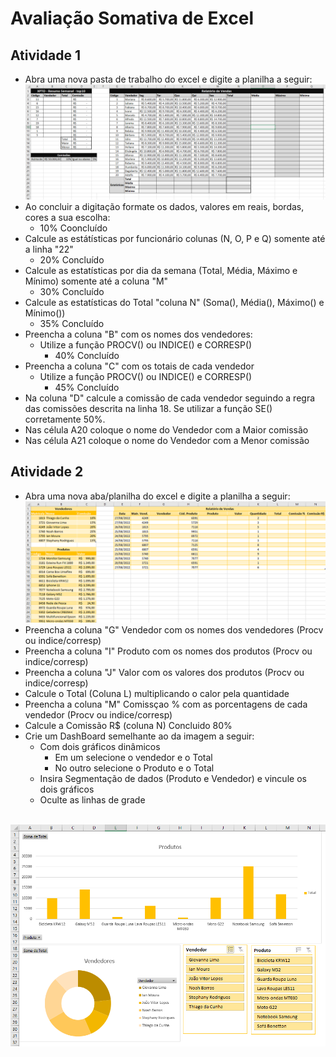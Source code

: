 # Avaliação Somativa de Excel
## Atividade 1
- Abra uma nova pasta de trabalho do excel e digite a planilha a seguir:
<br/> ![Atividade 1](planilha1.png)
- Ao concluir a digitação formate os dados, valores em reais, bordas, cores a sua escolha:
    - 10% Cooncluído
- Calcule as estátísticas por funcionário colunas (N, O, P e Q) somente até a linha "22"
    - 20% Concluído
- Calcule as estatísticas por dia da semana (Total, Média, Máximo e Mínimo) somente até a coluna "M"
    - 30% Concluído
- Calcule as estatísticas do Total "coluna N" (Soma(), Média(), Máximo() e Mínimo())
    - 35% Concluído
- Preencha a coluna "B" com os nomes dos vendedores:
  - Utilize a função PROCV() ou INDICE() e CORRESP()
    - 40% Concluído
- Preencha a coluna "C" com os totais de cada vendedor
  - Utilize a função PROCV() ou INDICE() e CORRESP()
    - 45% Concluído
- Na coluna "D" calcule a comissão de cada vendedor seguindo a regra das comissões descrita na linha 18. Se utilizar a função SE() corretamente 50%.
- Nas célula A20 coloque o nome do Vendedor com a Maior comissão
- Nas célula A21 coloque o nome do Vendedor com a Menor comissão

## Atividade 2
- Abra uma nova aba/planilha do excel e digite a planilha a seguir:
<br/> ![Atividade 2](planilha2.png)
- Preencha a coluna "G" Vendedor com os nomes dos vendedores (Procv ou indice/corresp)
- Preencha a coluna "I" Produto com os nomes dos produtos (Procv ou indice/corresp)
- Preencha a coluna "J" Valor com os valores dos produtos (Procv ou indice/corresp)
- Calcule o Total (Coluna L) multiplicando o calor pela quantidade
- Preencha a coluna "M" Comissçao % com as porcentagens de cada vendedor (Procv ou indice/corresp)
- Calcule a Comissão R$ (coluna N)
Concluido 80%
- Crie um DashBoard semelhante ao da imagem a seguir:
    - Com dois gráficos dinâmicos
        - Em um selecione o vendedor e o Total
        - No outro selecione o Produto e o Total
    - Insira Segmentação de dados (Produto e Vendedor) e vincule os dois gráficos
    - Oculte as linhas de grade

<br/> ![Gráficos](dashboard.png)